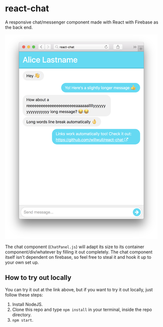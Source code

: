 # react-chat
A responsive chat/messenger component made with React with Firebase as the back end.

<img src="screenshot.png" alt="Screenshot" width="500px"/>

The chat component (`ChatPanel.js`) will adapt its size to its container component/div/whatever by filling it out completely. The chat component itself isn't dependent on firebase, so feel free to steal it and hook it up to your own set up.

## How to try out locally
You can try it out at the link above, but if you want to try it out locally, just follow these steps:

1. Install NodeJS.
2. Clone this repo and type `npm install` in your terminal, inside the repo directory.
3. `npm start`.
